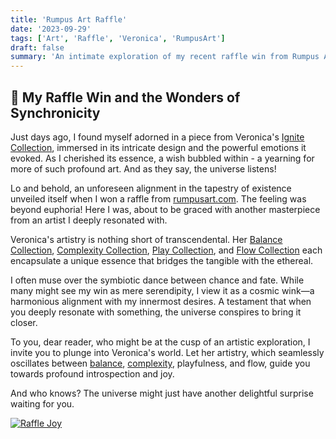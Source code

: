 ```yaml
---
title: 'Rumpus Art Raffle'
date: '2023-09-29'
tags: ['Art', 'Raffle', 'Veronica', 'RumpusArt']
draft: false
summary: 'An intimate exploration of my recent raffle win from Rumpus Art and the profound resonance of Veronicas artistry.'
---
```


## 🎉 My Raffle Win and the Wonders of Synchronicity

Just days ago, I found myself adorned in a piece from Veronica's [Ignite Collection](https://rumpusart.myshopify.com/collections/ignite-collection), immersed in its intricate design and the powerful emotions it evoked. As I cherished its essence, a wish bubbled within - a yearning for more of such profound art. And as they say, the universe listens!

Lo and behold, an unforeseen alignment in the tapestry of existence unveiled itself when I won a raffle from [rumpusart.com](https://rumpusart.com/). The feeling was beyond euphoria! Here I was, about to be graced with another masterpiece from an artist I deeply resonated with.

Veronica's artistry is nothing short of transcendental. Her [Balance Collection](https://rumpusart.myshopify.com/collections/balance-collection), [Complexity Collection](https://rumpusart.myshopify.com/collections/complexity), [Play Collection](https://rumpusart.myshopify.com/collections/play-collection), and [Flow Collection](https://rumpusart.myshopify.com/collections/flow-collection) each encapsulate a unique essence that bridges the tangible with the ethereal.

I often muse over the symbiotic dance between chance and fate. While many might see my win as mere serendipity, I view it as a cosmic wink—a harmonious alignment with my innermost desires. A testament that when you deeply resonate with something, the universe conspires to bring it closer.

To you, dear reader, who might be at the cusp of an artistic exploration, I invite you to plunge into Veronica's world. Let her artistry, which seamlessly oscillates between [balance](https://rumpusart.myshopify.com/collections/balance-collection), [complexity](https://rumpusart.myshopify.com/collections/complexity), playfulness, and flow, guide you towards profound introspection and joy.

And who knows? The universe might just have another delightful surprise waiting for you.

[![Raffle Joy](/img/rumpus.png)](https://rumpusart.com/)

